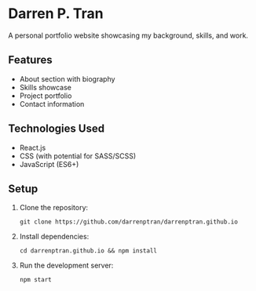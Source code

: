 # Darren P. Tran

A personal portfolio website showcasing my background, skills, and work.

## Features

- About section with biography
- Skills showcase
- Project portfolio
- Contact information

## Technologies Used

- React.js
- CSS (with potential for SASS/SCSS)
- JavaScript (ES6+)

## Setup

1. Clone the repository:
   ```
   git clone https://github.com/darrenptran/darrenptran.github.io
   ```

2. Install dependencies:
   ```
   cd darrenptran.github.io && npm install
   ```
3. Run the development server:
   ```
   npm start
   ```

